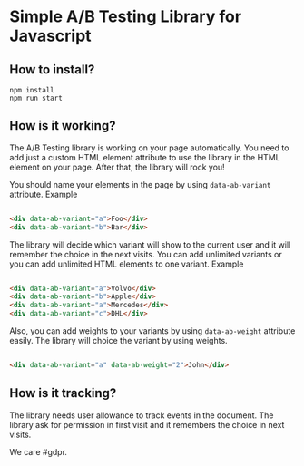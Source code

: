 # Simple A/B Testing Library for Javascript

## How to install?

```shell
npm install
npm run start
```

## How is it working?

The A/B Testing library is working on your page automatically. You need to add just a custom HTML element attribute to
use the library in the HTML element on your page. After that, the library will rock you!

You should name your elements in the page by using `data-ab-variant` attribute. Example

```html

<div data-ab-variant="a">Foo</div>
<div data-ab-variant="b">Bar</div>
```

The library will decide which variant will show to the current user and it will remember the choice in the next visits.
You can add unlimited variants or you can add unlimited HTML elements to one variant. Example

```html

<div data-ab-variant="a">Volvo</div>
<div data-ab-variant="b">Apple</div>
<div data-ab-variant="a">Mercedes</div>
<div data-ab-variant="c">DHL</div>
```

Also, you can add weights to your variants by using `data-ab-weight` attribute easily. The library will choice the
variant by using weights.

```html

<div data-ab-variant="a" data-ab-weight="2">John</div>
```

## How is it tracking?

The library needs user allowance to track events in the document. The library ask for permission in first visit and it
remembers the choice in next visits.

We care #gdpr.
